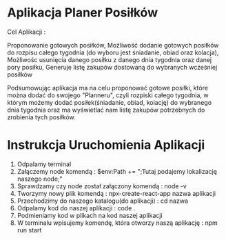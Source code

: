 # Aplikacja Planer Posiłków #

Cel Aplikacji :

Proponowanie gotowych posiłków,
Możliwość dodanie gotowych posiłków do rozpisu całego tygodnia (do wyboru jest śniadanie, obiad oraz kolacja),
Możliwośc usunięcia danego posiłku z danego dnia tygodnia oraz danej pory posiłku,
Generuje listę zakupów dostowaną do wybranych wcześniej posiłków

Podsumowując aplikacja ma na celu proponować gotowe posiłki, które można dodać do swojego "Planneru", czyli rozpiski całego tygodnia,
w którym możemy dodać posiłek(śniadanie, obiad, kolację) do wybranego dnia tygodnia oraz ma wyświetlać nam listę zakupów potrzebnych
do zrobienia tych posiłków.

# Instrukcja Uruchomienia Aplikacji #

1. Odpalamy terminal
2. Załączemy node komendą : $env:Path += ";Tutaj podajemy lokalizację naszego node;"
3. Sprawdzamy czy node został załączony komendą : node -v
4. Tworzymy nowy plik komendą : npx-create-react-app nazwa aplikacji
5. Przechodzimy do naszego katalogu(do aplikacji) : cd nazwa
6. Odpalamy kod do naszej aplikacji : code .
7. Podmieniamy kod w plikach na kod naszej aplikacji
8. W terminalu wpisujemy komendę, która otworzy naszą aplikację : npm run start


